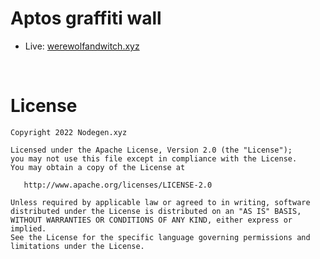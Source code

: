 

# Aptos graffiti wall 

- Live: [werewolfandwitch.xyz](https://werewolfandwitch.xyz/)


<br/>

License
=======

    Copyright 2022 Nodegen.xyz

    Licensed under the Apache License, Version 2.0 (the "License");
    you may not use this file except in compliance with the License.
    You may obtain a copy of the License at

       http://www.apache.org/licenses/LICENSE-2.0

    Unless required by applicable law or agreed to in writing, software
    distributed under the License is distributed on an "AS IS" BASIS,
    WITHOUT WARRANTIES OR CONDITIONS OF ANY KIND, either express or implied.
    See the License for the specific language governing permissions and
    limitations under the License.


